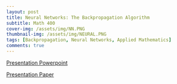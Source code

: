 ```yaml
---
layout: post
title: Neural Networks: The Backpropagation Algorithm
subtitle: Math 400
cover-img: /assets/img/NN.PNG
thumbnail-img: /assets/img/NEURAL.PNG
tags: [Backpropagation, Neural Networks, Applied Mathematics]
comments: true
---
```


[Presentation Powerpoint](https://1drv.ms/p/s!AotHiQSpdZWegaYDYmmzbu4KeLg2_A?e=eDr2lc)

[Presentation Paper](https://1drv.ms/w/s!AotHiQSpdZWegaYEg3rIivvgJ4szuw?e=jIyxMS)
